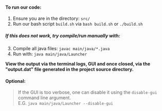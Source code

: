 #### To run our code:
1. Ensure you are in the directory: `src/`  
2. Run our bash script `build.sh` via `bash build.sh` or `./build.sh`

##### If this does not work, try compile/run manually with:
3. Compile all java files: `javac main/java/*.java`  
4. Run with: `java main/java/Launcher`  

**View the output via the terminal logs, GUI and once closed, via the "output.dat" file generated in the project source directory.**

#### Optional:
> If the GUI is too verbose, one can disable it using the `disable-gui` command line argument.  
> E.G. `java main/java/Launcher --disable-gui`
